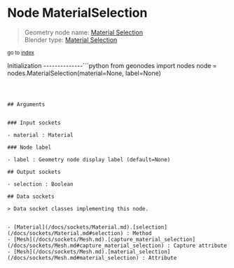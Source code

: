 
# Node MaterialSelection

> Geometry node name: [Material Selection](https://docs.blender.org/manual/en/latest/modeling/geometry_nodes/material/material_selection.html)<br>
  Blender type: [Material Selection](https://docs.blender.org/api/current/bpy.types.GeometryNodeMaterialSelection.html)
  
<sub>go to [index](/docs/index.md)</sub>

Initialization
--------------```python
from geonodes import nodes
node = nodes.MaterialSelection(material=None, label=None)
```



## Arguments


### Input sockets

- material : Material

### Node label

- label : Geometry node display label (default=None)

## Output sockets

- selection : Boolean

## Data sockets

> Data socket classes implementing this node.
  
  
- [Material](/docs/sockets/Material.md).[selection](/docs/sockets/Material.md#selection) : Method
- [Mesh](/docs/sockets/Mesh.md).[capture_material_selection](/docs/sockets/Mesh.md#capture_material_selection) : Capture attribute
- [Mesh](/docs/sockets/Mesh.md).[material_selection](/docs/sockets/Mesh.md#material_selection) : Attribute
  

